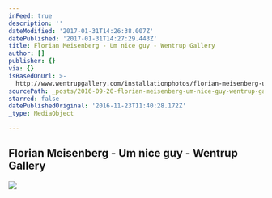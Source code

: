 ```yaml
---
inFeed: true
description: ''
dateModified: '2017-01-31T14:26:38.007Z'
datePublished: '2017-01-31T14:27:29.443Z'
title: Florian Meisenberg - Um nice guy - Wentrup Gallery
author: []
publisher: {}
via: {}
isBasedOnUrl: >-
  http://www.wentrupgallery.com/installationphotos/florian-meisenberg-um-nice-guy/
sourcePath: _posts/2016-09-20-florian-meisenberg-um-nice-guy-wentrup-gallery.md
starred: false
datePublishedOriginal: '2016-11-23T11:40:28.172Z'
_type: MediaObject

---
```

<article style=""><h1>Florian Meisenberg - Um nice guy - Wentrup Gallery</h1><img src="http://www.wentrupgallery.com/media/TGood-WENTRUP-exh-FMEISENBERG-08-09-2016-_0099-Edit-534x800.jpg" /></article>